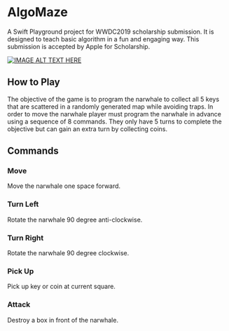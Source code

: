 # AlgoMaze
A Swift Playground project for WWDC2019 scholarship submission. It is designed to teach basic algorithm in a fun and engaging way. This submission is accepted by Apple for Scholarship.

[![IMAGE ALT TEXT HERE](https://img.youtube.com/vi/m-xPh7gDT9o/0.jpg)](https://www.youtube.com/watch?v=m-xPh7gDT9o)

## How to Play
The objective of the game is to program the narwhale to collect all 5 keys that are scattered in a randomly generated map while avoiding traps. In order to move the narwhale player must program the narwhale in advance using a sequence of 8 commands. They only have 5 turns to complete the objective but can gain an extra turn by collecting coins.

## Commands
### Move
Move the narwhale one space forward.
### Turn Left
Rotate the narwhale 90 degree anti-clockwise.
### Turn Right
Rotate the narwhale 90 degree clockwise.
### Pick Up
Pick up key or coin at current square.
### Attack
Destroy a box in front of the narwhale.
